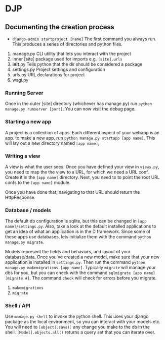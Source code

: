 # DJP
## Documenting the creation process

- `django-admin startproject [name]`
The first command you always run. This produces a series of directories and python files.
1. manage.py
CLI utility that lets you interact with the project
2. inner [site]
package used for imports e.g. `[site].urls`
3. __init__.py
Tells python that the dir should be considered a package
4. settings.py
Project settings and configuration
5. urls.py
URL declarations for project
6. wsgi.py

### Running Server
Once in the outer [site] directory (whichever has manage.py) run `python manage.py runserver [port]`. You can now visit the debug page.

### Starting a new app
A project is a collection of apps. Each different aspect of your webapp is an app. to make a new app, run `python manage.py startapp [app name]`. This will lay out a new directory named `[app name]`;

### Writing a view
A view is what the user sees. Once you have defined your view in `views.py`, you need to map the the view to a URL, for which we need a URL conf. Create it in the `[app name]` directory. Next, you need to to point the root URL confs to the `[app name]` module.

Once you have done that, navigating to that URL should return the HttpResponse.

### Database / models
The default db configuration is sqlite, but this can be changed in `[app name]/settings.py`. Also, take a look at the default installed applications to get an idea of what an application is in the D framework. Since some of these apps use databases, lets initialize them with the command `python manage.py migrate`.

Models represent the fields and behaviors, and layout of your database/data. Once you've created a new model, make sure that your new application is installed in `settings.py`. Then run the command `python manage.py makemigrations [app name]`. Typically `migrate` will manage your dbs for you, but you can check with the command `sqlmigrate [app name] [migrate #]`. The command `check` will check for errors before you migrate.
1. `makemigrations`
2. `migrate`

### Shell / API
Use `manage.py shell` to invoke the python shell. This uses your django package as the local environment, so you can interact with your models etc. You will need to `[object].save()` any change you make to the db in the shell. `[Model].objects.all()` returns a query set that you can iterate over.
